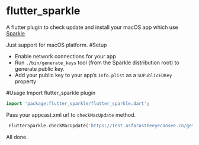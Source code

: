 # flutter_sparkle
A flutter plugin to check update and install your macOS app which use [Sparkle](https://sparkle-project.org/).

Just support for macOS platform.
#Setup
- Enable network connections for your app
- Run `./bin/generate_keys` tool (from the Sparkle distribution root) to generate public key.
- Add your public key to your app’s `Info.plist` as a `SUPublicEDKey` property

#Usage
Import flutter_sparkle plugin
```dart
import 'package:flutter_sparkle/flutter_sparkle.dart';
```
Pass your appcast.xml url to  `checkMacUpdate` method. 
```dart
 FlutterSparkle.checkMacUpdate('https://test.asfarastheeyecansee.cn/get/mac/version');
```
All done.

